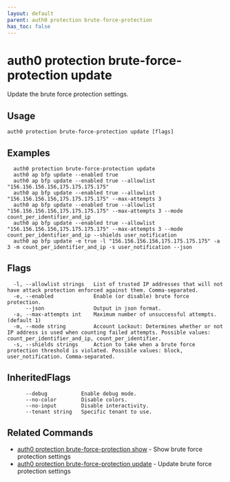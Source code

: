 ```yaml
---
layout: default
parent: auth0 protection brute-force-protection
has_toc: false
---
```

# auth0 protection brute-force-protection update

Update the brute force protection settings.

## Usage
```
auth0 protection brute-force-protection update [flags]
```

## Examples

```
  auth0 protection brute-force-protection update
  auth0 ap bfp update --enabled true
  auth0 ap bfp update --enabled true --allowlist "156.156.156.156,175.175.175.175"
  auth0 ap bfp update --enabled true --allowlist "156.156.156.156,175.175.175.175" --max-attempts 3
  auth0 ap bfp update --enabled true --allowlist "156.156.156.156,175.175.175.175" --max-attempts 3 --mode count_per_identifier_and_ip
  auth0 ap bfp update --enabled true --allowlist "156.156.156.156,175.175.175.175" --max-attempts 3 --mode count_per_identifier_and_ip --shields user_notification 
  auth0 ap bfp update -e true -l "156.156.156.156,175.175.175.175" -a 3 -m count_per_identifier_and_ip -s user_notification --json
```


## Flags

```
  -l, --allowlist strings   List of trusted IP addresses that will not have attack protection enforced against them. Comma-separated.
  -e, --enabled             Enable (or disable) brute force protection.
      --json                Output in json format.
  -a, --max-attempts int    Maximum number of unsuccessful attempts. (default 1)
  -m, --mode string         Account Lockout: Determines whether or not IP address is used when counting failed attempts. Possible values: count_per_identifier_and_ip, count_per_identifier.
  -s, --shields strings     Action to take when a brute force protection threshold is violated. Possible values: block, user_notification. Comma-separated.
```


## InheritedFlags

```
      --debug           Enable debug mode.
      --no-color        Disable colors.
      --no-input        Disable interactivity.
      --tenant string   Specific tenant to use.
```


## Related Commands

- [auth0 protection brute-force-protection show](auth0_protection_brute-force-protection_show.md) - Show brute force protection settings
- [auth0 protection brute-force-protection update](auth0_protection_brute-force-protection_update.md) - Update brute force protection settings


